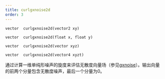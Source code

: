 ```yaml
---
title: curlgxnoise2d
order: 3
---
```

`vector  curlgxnoise2d(vector2 xy)`

`vector  curlgxnoise2d(float x, float y)`

`vector  curlgxnoise2d(vector xyz)`

`vector  curlgxnoise2d(vector4 xyzt)`

通过计算一维单纯形噪声的旋度来评估无散度向量场（参见[gxnoise](gxnoise.html "评估单纯形噪声场")）。输出向量的前两个分量包含无散度噪声，最后一个分量为0。